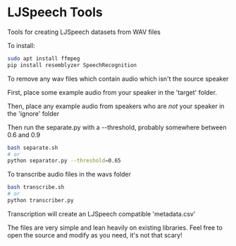 # LJSpeech Tools
Tools for creating LJSpeech datasets from WAV files

To install:

```bash
sudo apt install ffmpeg
pip install resemblyzer SpeechRecognition
```

To remove any wav files which contain audio which isn't the source speaker

First, place some example audio from your speaker in the 'target' folder.

Then, place any example audio from speakers who are *not* your speaker in the 'ignore' folder

Then run the separate.py with a --threshold, probably somewhere between 0.6 and 0.9

```bash
bash separate.sh
# or
python separator.py --threshold=0.65
```

To transcribe audio files in the wavs folder
```bash
bash transcribe.sh
# or
python transcriber.py
```

Transcription will create an LJSpeech compatible 'metadata.csv'

The files are very simple and lean heavily on existing libraries. Feel free to open the source and modify as you need, it's not that scary!
